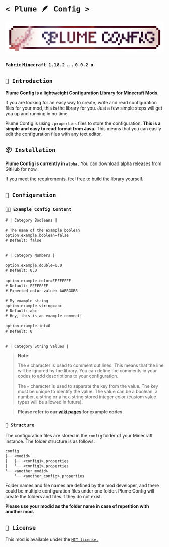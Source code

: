 # `< Plume 🪶 Config >`

![banner](artwork/banner-big.png)

### `Fabric` `Minecraft 1.18.2` `...` `0.0.2 α`

## `📖 Introduction`

**Plume Config is a lightweight Configuration Library for Minecraft Mods.**

If you are looking for an easy way to create, write and read configuration files for your mod, this is the library for you. Just a few simple steps will get you up and running in no time.

Plume Config is using `.properties` files to store the configuration. **This is a simple and easy to read format from Java.** This means that you can easily edit the configuration files with any text editor.

## `📦 Installation`

**Plume Config is currently in `alpha.`**
You can download alpha releases from GitHub for now.

If you meet the requirements, feel free to build the library yourself.

## `📝 Configuration`

### `🧑‍💻 Example Config Content`

```properties
# | Category Booleans |

# The name of the example boolean
option.example.boolean=false
# Default: false


# | Category Numbers |

option.example.double=0.0
# Default: 0.0

option.example.color=FFFFFFFF
# Default: FFFFFFFF
# Expected color value: AARRGGBB

# My example string
option.example.string=abc
# Default: abc
# Hey, this is an example comment!

option.example.int=0
# Default: 0


# | Category String Values |
```

> **Note:**
> 
> The `#` character is used to comment out lines. This means that the line will be ignored by the library. You can define the comments in your codes to add descriptions to your configuration.
>
> The `=` character is used to separate the key from the value. The key must be unique to identify the value. The value can be a boolean, a number, a string or a hex-string stored integer color (custom value types will be allowed in future).

> **Please refer to our [wiki pages](wiki/index.md) for example codes.**

### `📁 Structure`

The configuration files are stored in the `config` folder of your Minecraft instance. The folder structure is as follows:

    config
    ├── <modid>
    │   ├── <config1>.properties
    │   └── <config2>.properties
    └── <another_modid>
        └── <another_config>.properties

Folder names and file names are defined by the mod developer, and there could be multiple configuration files under one folder. Plume Config will create the folders and files if they do not exist.

**Please use your modid as the folder name in case of repetition with another mod.**

## `📜 License`

This mod is available under the [`MIT license.`](LICENSE)

